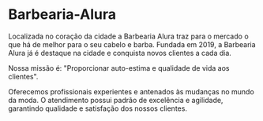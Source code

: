 # Barbearia-Alura

Localizada no coração da cidade a Barbearia Alura traz para o mercado o que há de melhor para o seu cabelo e barba. Fundada em 2019, 
a Barbearia Alura já é destaque na cidade e conquista novos clientes a cada dia.

Nossa missão é: "Proporcionar auto-estima e qualidade de vida aos clientes".

Oferecemos profissionais experientes e antenados às mudanças no mundo da moda. O atendimento possui padrão de excelência e agilidade, 
garantindo qualidade e satisfação dos nossos clientes.


